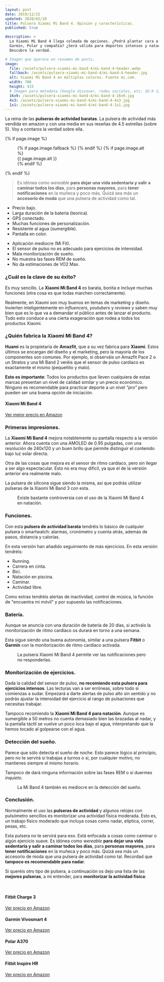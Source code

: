 ```yaml
---
layout: post
date: 2019/12/15
updated: 2020/02/10
title: Pulsera Xiaomi Mi Band 4. Opinión y características.
published: true

description: >
  La Xiaomi Mi Band 4 llega colmada de opciones. ¿Podrá plantar cara a Fitbit,
  Garmin, Polar y compañía? ¿Será válida para deportes intensos y natación?
  Descubre la verdad.

# Imagen que aparece en resumen de posts.
image:
  file: /assets/pulsera-xiaomi-mi-band-4/mi-band-4-header.webp
  fallback: /assets/pulsera-xiaomi-mi-band-4/mi-band-4-header.jpg
  alt: Xiaomi Mi Band 4 en múltiples colores. Fuente mi.com.
  width: 700
  height: 415
  # Imagen para metadata (Google discover, redes sociales, etc; 16:9 1200x675 | 4:3 1200x900, 1100x825 | 1:1 1000x100, 900x900)
  16x9: /assets/pulsera-xiaomi-mi-band-4/mi-band-4-16x9.jpg
  4x3: /assets/pulsera-xiaomi-mi-band-4/mi-band-4-4x3.jpg
  1x1: /assets/pulsera-xiaomi-mi-band-4/mi-band-4-1x1.jpg
---
```



La reina de las **pulseras de actividad baratas**. La pulsera de actividad 
más vendida en amazon y con una media en sus reseñas de 4.5 estrellas (sobre 5). 
Voy a contaros la verdad sobre ella.


{% if page.image %}
<figure markdown="0">
  <amp-img alt="{{ page.image.alt | default: page.title }}" layout="responsive"
           width="{{ page.image.width }}" height="{{ page.image.height }}" src="{{ page.image.file }}">
    {% if page.image.fallback %}
    <amp-img fallback alt="{{ page.img.alt | default: page.title }}" layout="responsive"
             width="{{ page.image.width }}" height="{{ page.image.height }}" src="{{ page.image.fallback }}">
    </amp-img>
    {% endif %}
  </amp-img>
  {% if page.image.alt %}
    <figcaption>
      {{ page.image.alt }}
    </figcaption>
  {% endif %}
  </figure>
{% endif %}


> Es idónea como *wereable* **para dejar una vida sedentaria y salir
  a caminar todos los días**, para **personas mayores**, para **tener notificaciones** 
  en la muñeca y poco más. Quizá sea más un **accesorio de moda**
  que una pulsera de actividad como tal.

<div class="cuadro-comparar" markdown="0">
  <ul class="cuadro-comparar__ok">
    <li>Precio bajo.</li>
    <li>Larga duración de la batería (teorica).</li>
    <li>GPS conectado.</li>
    <li>Muchas funciones de personalización.</li>
    <li>Resistente al agua (sumergible).</li>
    <li>Pantalla en color.</li>
  </ul>
  <ul class="cuadro-comparar__ko">
    <li>Aplicación mediocre (Mi Fit).</li>
    <li>El sensor de pulso no es adecuado para ejercicios de intensidad.</li>
    <li>Mala monitorización de sueño.</li>
    <li>No muestra las fases REM de sueño.</li>
    <li>No da estimaciones de VO2 Max.</li>
  </ul>
</div>

### ¿Cuál es la clave de su éxito?

Es muy sencillo. La **Xiaomi Mi Band 4** es barata, bonita e incluye muchas funciones (otra cosa es que
todas marchen correctamente).

Realmente, en Xiaomi son muy buenos en temas de marketing y diseño. 
Invierten inteligentemente en *influencers*, *youtubers* y *reviews* y saben 
muy bien que es lo que va a demandar el público antes de lanzar el producto. 
Todo esto conduce a una cierta exageración que rodea a todos los productos 
Xiaomi.


### ¿Quién fabrica la Xiaomi Mi Band 4?

**Huami** es la propietaria de **Amazfit**, que a su vez fabrica para **Xiaomi**.
Estos últimos se encargan del diseño y el marketing, pero la mayoría de los componentes
son comunes. Por ejemplo, si observáis un Amazfit Pace 2 o un Stratos y una Mi Band 2 veréis
que el sensor de pulso cardíaco es exactamente el mismo (pequeñito y malo).

**Esto es importante**: Todos los productos que lleven cualquiera de estas marcas
presentan un nivel de calidad similar y un precio económico. Ninguno es recomendable
para practicar deporte a un nivel *"pro"* pero pueden ser una buena opción de 
iniciación.

<div class="amz-row" markdown="0">
  <div></div>
  <div class="amz-row__img">
    <amp-img alt="Xiaomi Mi Band 4" data-amp-auto-lightbox-disable
        width="100" height="120" layout="responsive"
        src="/assets/amz/mi-band-4-xs.webp">
      <amp-img fallback alt="Xiaomi Mi Band 4" data-amp-auto-lightbox-disable
        width="100" height="120" layout="responsive"
        src="/assets/amz/mi-band-4-xs.jpg">
      </amp-img>
    </amp-img>
  </div>
  <div class="amz-row__btn ">
    <h4>Xiaomi Mi Band 4</h4>
    <a class="btn" target="_blank"
       href="https://www.amazon.es/gp/search/ref=as_li_qf_sp_sr_tl?ie=UTF8&tag=pulseradeac06-21&keywords=xiaomi mi band 4&index=aps&camp=3638&creative=24630&linkCode=ur2&linkId=1930581100cd76d1db8a34e2e92c1cc3">
      Ver mejor precio en Amazon
    </a>
  </div>
  <div></div>
</div>

### Primeras impresiones.

La **Xiaomi Mi Band 4** mejora notablemente su pantalla respecto a la versión
anterior. Ahora cuenta con una AMOLED de 0.95 pulgadas, con una resolución de
240x120 y un buen brillo que permite distinguir el contenido bajo luz solar directa.

Otra de las cosas que mejora es el sensor de ritmo cardíaco, pero sin llegar a
ser algo espectacular. Esto no era muy difícil, ya que el de la versión anterior
era realmente malo.

La pulsera de silicona sigue siendo la misma, así que podrás utilizar pulseras
de la Xiaomi Mi Band 3 con esta.

<figure markdown="0">
  <amp-img alt="Existe bastante controversia con el uso de la Xiaomi Mi Band 4 en natación." 
      width="700" height="370" layout="responsive"
      src="/assets/pulsera-xiaomi-mi-band-4/mi-band-4-natacion.webp">
      <amp-img fallback alt="Existe bastante controversia con el uso de la Xiaomi Mi Band 4 en natación." 
          width="700" height="370" layout="responsive"
          src="/assets/pulsera-xiaomi-mi-band-4/mi-band-4-natacion.jpg">
      </amp-img>
  </amp-img>
  <figcaption>
    Existe bastante controversia con el uso de la Xiaomi Mi Band 4 en natación.
  </figcaption>
</figure>

### Funciones.

Con esta **pulsera de actividad barata** tendréis lo básico de cualquier pulsera o smartwatch:
alarmas, cronómetro y cuenta atrás, además de pasos, distancia y calorías.

En esta versión han añadido seguimiento de más ejercicios. En esta versión tendréis:
* Running.
* Carrera en cinta.
* Bici.
* Natación en piscina.
* Caminar.
* Actividad libre.

Como extras tendréis alertas de inactividad, control de música,
la función de "encuentra mi móvil" y por supuesto las notificaciones.

### Batería.

Aunque se anuncia con una duración de batería de 20 días, 
si activáis la monitorización de ritmo cardíaco os durará en torno a una semana.

Esta sigue siendo una buena autonomía, similar a una pulsera **Fitbit** o **Garmin**
con la monitorización de ritmo cardíaco activada.

<figure markdown="0">
  <amp-img alt="La pulsera Xiaomi Mi Band 4 permite ver las notificaciones pero no responderlas." 
      width="700" height="372" layout="responsive"
      src="/assets/pulsera-xiaomi-mi-band-4/mi-band-4-notificaciones.webp">
      <amp-img fallback alt="La pulsera Xiaomi Mi Band 4 permite ver las notificaciones pero no responderlas." 
          width="700" height="372" layout="responsive"
          src="/assets/pulsera-xiaomi-mi-band-4/mi-band-4-notificaciones.jpg">
      </amp-img>
  </amp-img>
  <figcaption>
    La pulsera Xiaomi Mi Band 4 permite ver las notificaciones pero no responderlas.
  </figcaption>
</figure>


### Monitorización de ejercicios.

Dada la calidad del sensor de pulso, **no recomiendo esta pulsera para ejercicios intensos**.
Las lecturas van a ser erróneas, sobre todo si comienzas a sudar. Empezará a darte
alertas de pulso alto sin sentido y no podrás ajustar la intensidad del ejercicio
al rango de pulsaciones que necesitas trabajar.

Tampoco recomiendo la **Xiaomi Mi Band 4 para natación**. Aunque es sumergible a
50 metros no cuenta demasiado bien las brazadas al nadar, y la pantalla táctil se
vuelve un poco loca bajo el agua, interpretando que la hemos tocado al golpearse con el agua. 



### Detección del sueño.

Parece que sólo detecta el sueño de noche. Esto parece lógico al principio, 
pero no te servirá si trabajas a turnos o si, por cualquier motivo,
no mantienes siempre el mismo horario.

Tampoco de dará ninguna información sobre las fases REM o si duermes *inquieto*.
 

<figure markdown="0">
  <amp-img alt="La Mi Band 4 también es mediocre en la detección del sueño." 
      width="700" height="393" layout="responsive"
      src="/assets/pulsera-xiaomi-mi-band-4/mi-band-4-monitorizacion-del-sueno.webp">
      <amp-img fallback alt="La Mi Band 4 también es mediocre en la detección del sueño." 
          width="700" height="393" layout="responsive"
          src="/assets/pulsera-xiaomi-mi-band-4/mi-band-4-monitorizacion-del-sueno.jpg">
      </amp-img>
  </amp-img>
  <figcaption>
    La Mi Band 4 también es mediocre en la detección del sueño.
  </figcaption>
</figure>

 
### Conclusión.

Normalmente el uso las **pulseras de actividad** y algunos relojes con 
pulsómetro sencillos es monitorizar una actividad física moderada.
Esto es, un trabajo físico moderado que incluya cosas como nadar, elíptica, correr, pesas, etc.

Esta pulsera no te servirá para eso. Está enfocada a cosas como caminar o algún
ejercicio suave. Es idónea como *wereable* **para dejar una vida sedentaria y salir
a caminar todos los días**, para **personas mayores**, para **tener notificaciones** en la muñeca 
y poco más. Quizá sea más un accesorio de moda
que una pulsera de actividad como tal. Recordad que **tampoco es recomendable para nadar**.


Si queréis otro tipo de pulsera, a continuación os dejo una lista de las **mejores pulseras**,
a mi entender, para **monitorizar la actividad física**:

<br>
<div class="amz_wrapper amz_wrapper--2cols" markdown="0">

  <div class="amz_cuadro">
    <h4 class="amz_cuadro__title">Fitbit Charge 3</h4>
      <amp-img alt="Fitbit Charge 3" 
          width="355" height="355" layout="responsive"
          src="/assets/amz/fitbit-charge-3.webp">
        <amp-img fallback alt="Fitbit Charge 3" 
          width="355" height="355" layout="responsive"
          src="/assets/amz/fitbit-charge-3.jpg">
        </amp-img>
      </amp-img>
    <a class="btn amz_cuadro__btn" href="https://amzn.to/2HkF0A7" target="_blank">
      Ver precio en Amazon
    </a>
  </div>

  <div class="amz_cuadro">
    <h4 class="amz_cuadro__title">Garmin Vivosmart 4</h4>
      <amp-img alt="Garmin Vivosmart 4" 
          width="355" height="355" layout="responsive"
          src="/assets/amz/garmin-vivosmart-4.webp">
        <amp-img fallback alt="Garmin Vivosmart 4" 
          width="355" height="355" layout="responsive"
          src="/assets/amz/garmin-vivosmart-4.jpg">
        </amp-img>
      </amp-img>
    <a class="btn amz_cuadro__btn" target="_blank"
      href="https://www.amazon.es/gp/search/ref=as_li_qf_sp_sr_tl?ie=UTF8&tag=pulseradeac06-21&keywords=garmin vivosmart 4&index=aps&camp=3638&creative=24630&linkCode=ur2&linkId=7ea9cef5f6db2fee8ed1995bb036c4b9">
      Ver precio en Amazon
    </a>
  </div>

  <div class="amz_cuadro">
    <h4 class="amz_cuadro__title">Polar A370</h4>
      <amp-img alt="Fitbit Charge 3" 
          width="355" height="355" layout="responsive"
          src="/assets/amz/polar-a370.webp">
        <amp-img fallback alt="Polar A370" 
          width="355" height="355" layout="responsive"
          src="/assets/amz/polar-a370.jpg">
        </amp-img>
      </amp-img>
    <a class="btn amz_cuadro__btn" href="https://amzn.to/38vmgK1" target="_blank">
      Ver precio en Amazon
    </a>
  </div>

  <div class="amz_cuadro">
    <h4 class="amz_cuadro__title">Fitbit Inspire HR</h4>
      <amp-img alt="Fitbit Inspire HR" 
          width="355" height="355" layout="responsive"
          src="/assets/amz/fitbit-inspire-hr.webp">
        <amp-img fallback alt="Fitbit Inspire HR" 
          width="355" height="355" layout="responsive"
          src="/assets/amz/fitbit-inspire-hr.jpg">
        </amp-img>
      </amp-img>
    <a class="btn amz_cuadro__btn" href="https://amzn.to/2tZd1CX" target="_blank">
      Ver precio en Amazon
    </a>
  </div>

</div>

<br>
<br>
